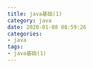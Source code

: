 ```yaml
---
title: java基础(1)
category: java
date: 2020-01-08 08:59:26
categories: 
- java
tags:
- java基础(1)
---
```

